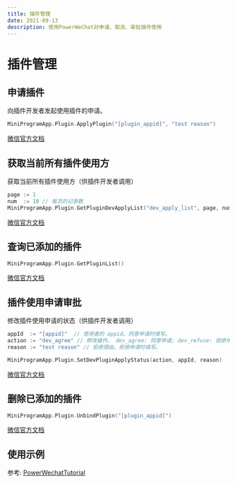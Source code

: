 ```yaml
---
title: 插件管理
date: 2021-09-13
description: 使用PowerWeChat对申请、取消、审批插件使用
---
```


# 插件管理

## 申请插件

向插件开发者发起使用插件的申请。

```go
MiniProgramApp.Plugin.ApplyPlugin("[plugin_appid]", "test reason")
```

[微信官方文档](https://developers.weixin.qq.com/miniprogram/dev/api-backend/open-api/plugin-management/pluginManager.applyPlugin.html)



## 获取当前所有插件使用方

获取当前所有插件使用方（供插件开发者调用）

``` go
page := 1
num  := 10 // 每页的记录数
MiniProgramApp.Plugin.GetPluginDevApplyList("dev_apply_list", page, num)
```

[微信官方文档](https://developers.weixin.qq.com/miniprogram/dev/api-backend/open-api/plugin-management/pluginManager.getPluginDevApplyList.html)



## 查询已添加的插件

``` go
MiniProgramApp.Plugin.GetPluginList()
```

[微信官方文档](https://developers.weixin.qq.com/miniprogram/dev/api-backend/open-api/plugin-management/pluginManager.getPluginList.html)



##  插件使用申请审批

修改插件使用申请的状态（供插件开发者调用）

``` go
appId  := "[appid]"  // 使用者的 appid。同意申请时填写。
action := "dev_agree" // 修改操作。 dev_agree: 同意申请; dev_refuse: 拒绝申请; dev_delete: 删除已拒绝的申请者	
reason := "test reason" // 拒绝理由。拒绝申请时填写。

MiniProgramApp.Plugin.SetDevPluginApplyStatus(action, appId, reason)
```

[微信官方文档](https://developers.weixin.qq.com/miniprogram/dev/api-backend/open-api/plugin-management/pluginManager.setDevPluginApplyStatus.html)



## 删除已添加的插件

``` go
MiniProgramApp.Plugin.UnbindPlugin("[plugin_appid]")
```

[微信官方文档](https://developers.weixin.qq.com/miniprogram/dev/api-backend/open-api/plugin-management/pluginManager.unbindPlugin.html)



## 使用示例

参考: [PowerWechatTutorial](https://github.com/ArtisanCloud/PowerWechatTutorial/blob/master/controllers/miniprogram/plugin-manager.go)

